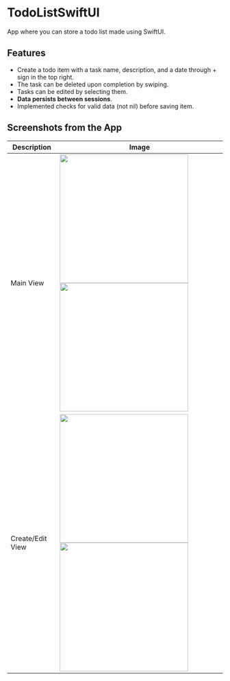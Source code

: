 # TodoListSwiftUI

App where you can store a todo list made using SwiftUI.

## Features
- Create a todo item with a task name, description, and a date through + sign in the top right. 
- The task can be deleted upon completion by swiping.
- Tasks can be edited by selecting them.
- **Data persists between sessions**.
- Implemented checks for valid data (not nil) before saving item. 

## Screenshots from the App

Description  | Image
------------- | -------------
Main View  | <img src="https://user-images.githubusercontent.com/53118929/212496927-778ec380-1815-4086-9b2b-f7a3f2062c96.png" width=300> <img src="https://user-images.githubusercontent.com/53118929/212496932-6d933df2-ef98-43d1-95bd-967d4184f53e.png" width=300>
Create/Edit View  | <img src="https://user-images.githubusercontent.com/53118929/212496931-d2bb8067-61da-4b26-9dae-cefefcb109a0.png" width=300> <img src="https://user-images.githubusercontent.com/53118929/212497103-3881a960-8c4b-4c8a-83a2-1e8a06dfd0f4.png" width=300>
